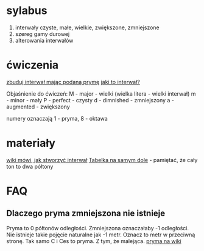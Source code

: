 # sylabus
1. interwały czyste, małe, wielkie, zwiększone, zmniejszone
2. szereg gamy durowej
3. alterowania interwałów

# ćwiczenia
[zbuduj interwał mając podaną prymę](http://www.teoria.com/en/exercises/ic.php)
[jaki to interwał?](http://www.teoria.com/en/exercises/ic.php)

Objaśnienie do ćwiczeń:
M - major     - wielki (wielka litera - wielki interwał)
m - minor     - mały
P - perfect   - czysty
d - dimnished - zmniejszony
a - augmented - zwiększony

numery oznaczają 1 - pryma, 8 - oktawa

# materiały
[wiki mówi, jak stworzyć interwał](https://pl.wikipedia.org/wiki/Interwa%C5%82#Okre.C5.9Blanie_nazwy_interwa.C5.82u)
[Tabelka na samym dole](http://www.gimnastykasluchu.pl/pl/blog/162-budowa-interwalow-muzycznych) - pamiętać, że cały ton to dwa półtony

# FAQ
## Dlaczego pryma zmniejszona nie istnieje
Pryma to 0 półtonów odległości. Zmniejszona oznaczałaby -1 odległości. Nie istnieje takie pojęcie naturalne jak -1 metr. Oznacz to metr w przeciwną stronę. Tak samo C i Ces to pryma. Z tym, że malejąca.
[pryma na wiki](https://pl.wikipedia.org/wiki/Pryma_(interwa%C5%82))
